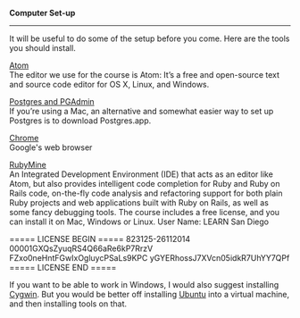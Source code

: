 **Computer Set-up**

----------------

It will be useful to do some of the setup before you come. Here are the tools you should install.

[Atom](https://atom.io/)  
The editor we use for the course is Atom: It’s a free and open-source text and source code editor for OS X, Linux, and Windows.

[Postgres and PGAdmin](https://postgresql.org)  
If you’re using a Mac, an alternative and somewhat easier way to set up Postgres is to download Postgres.app. 

[Chrome](https://www.google.com/intl/en/chrome/browser/desktop/index.html#brand=CHMB&utm_campaign=en&utm_source=en-ha-na-us-sk&utm_medium=ha)  
Google's web browser

[RubyMine](https://www.jetbrains.com/ruby/)  
An Integrated Development Environment (IDE) that acts as an editor like Atom, but also provides intelligent code completion for Ruby and Ruby on Rails code, on-the-fly code analysis and refactoring support for both plain Ruby projects and web applications built with Ruby on Rails, as well as some fancy debugging tools.
The course includes a free license, and you can install it on Mac, Windows or Linux.
User Name: LEARN San Diego

===== LICENSE BEGIN =====
823125-26112014
00001GXQsZyuqRS4Q66aRe6kP7RrzV
FZxo0neHntFGwIxOgluycPSaLs9KPC
yGYERhossJ7XVcn05idkR7UhYY7QPf
===== LICENSE END =====

If you want to be able to work in Windows, I would also suggest installing [Cygwin](https://www.cygwin.com/). But you would be better off installing [Ubuntu](http://www.ubuntu.com/download) into a virtual machine, and then installing tools on that.
